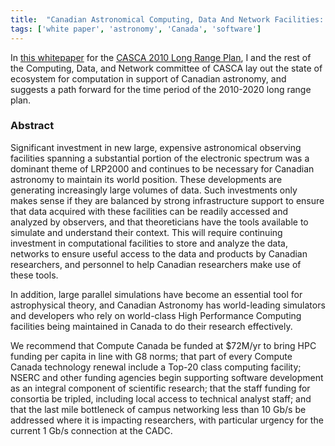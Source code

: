 ```yaml
---
title:  "Canadian Astronomical Computing, Data And Network Facilities: A White Paper for the 2010 Long Range Plan"
tags: ['white paper', 'astronomy', 'Canada', 'software']
---
```


In [this whitepaper](../assets/pdfs/CDandN_WP.pdf) for the [CASCA 2010 Long Range Plan](http://www.casca.ca/lrp2010/), I and the rest of the Computing, Data, and Network committee of CASCA lay out the state of ecosystem for computation in support of Canadian astronomy, and suggests a path forward for the time period of the 2010-2020 long range plan.

### Abstract

Significant investment in new large, expensive astronomical observing facilities spanning a substantial portion of the electronic spectrum was a dominant theme of LRP2000 and continues to be necessary for Canadian astronomy to maintain its world position. These developments are generating increasingly large volumes of data. Such investments only makes sense if they are balanced by strong infrastructure support to ensure that data acquired with these facilities can be readily accessed and analyzed by observers, and that theoreticians have the tools available to simulate and understand their context. This will require continuing investment in computational facilities to store and analyze the data, networks to ensure useful access to the data and products by Canadian researchers, and personnel to help Canadian researchers make use of these tools.

In addition, large parallel simulations have become an essential tool for astrophysical theory, and Canadian Astronomy has world-leading simulators and developers who rely on world-class High Performance Computing facilities being maintained in Canada to do their research effectively.

We recommend that Compute Canada be funded at $72M/yr to bring HPC funding per capita in line with G8 norms; that part of every Compute Canada technology renewal include a Top-20 class computing facility; NSERC and other funding agencies begin supporting software development as an integral component of scientific research; that the staff funding for consortia be tripled, including local access to technical analyst staff; and that the last mile bottleneck of campus networking less than 10 Gb/s be addressed where it is impacting researchers, with particular urgency for the current 1 Gb/s connection at the CADC.
